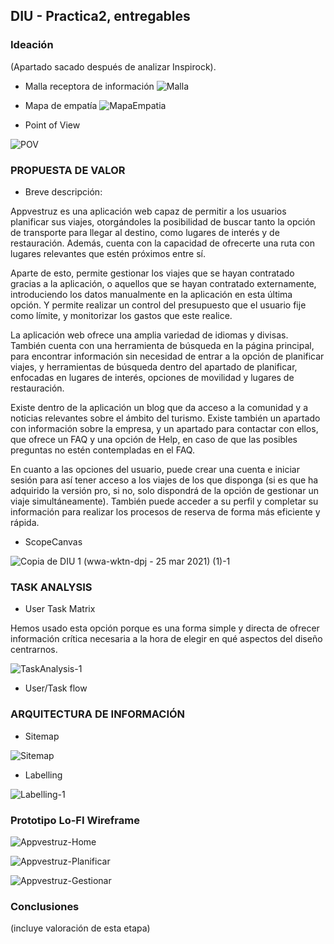 ## DIU - Practica2, entregables

### Ideación 

(Apartado sacado después de analizar Inspirock).

* Malla receptora de información 
![Malla](https://user-images.githubusercontent.com/62568912/114884015-b6925300-9e05-11eb-839f-c47df9d25a52.png)


* Mapa de empatía
![MapaEmpatia](https://user-images.githubusercontent.com/62568912/114888275-5d2c2300-9e09-11eb-91b5-1eb7d21731bc.png)


* Point of View 

![POV](https://user-images.githubusercontent.com/62568912/112503826-88cc6800-8d8b-11eb-803b-d66f2ccea2ab.png)


### PROPUESTA DE VALOR

* Breve descripción: 

Appvestruz es una aplicación web capaz de permitir a los usuarios planificar sus viajes, otorgándoles la posibilidad de buscar tanto la opción de transporte para llegar al destino, como lugares de interés y de restauración. Además, cuenta con la capacidad de ofrecerte una ruta con lugares relevantes que estén próximos entre sí.

Aparte de esto, permite gestionar los viajes que se hayan contratado gracias a la aplicación, o aquellos que se hayan contratado externamente, introduciendo los datos manualmente en la aplicación en esta última opción. Y permite realizar un control del presupuesto que el usuario fije como límite, y monitorizar los gastos que este realice.

La aplicación web ofrece una amplia variedad de idiomas y divisas. También cuenta con una herramienta de búsqueda en la página principal, para encontrar información sin necesidad de entrar a la opción de planificar viajes, y herramientas de búsqueda dentro del apartado de planificar, enfocadas en lugares de interés, opciones de movilidad y lugares de restauración.

Existe dentro de la aplicación un blog que da acceso a la comunidad y a noticias relevantes sobre el ámbito del turismo. Existe también un apartado con información sobre la empresa, y un apartado para contactar con ellos, que ofrece un FAQ y una opción de Help, en caso de que las posibles preguntas no estén contempladas en el FAQ.

En cuanto a las opciones del usuario, puede crear una cuenta e iniciar sesión para así tener acceso a los viajes de los que disponga (si es que ha adquirido la versión pro, si no, solo dispondrá de la opción de gestionar un viaje simultáneamente). También puede acceder a su perfil y completar su información para realizar los procesos de reserva de forma más eficiente y rápida.


* ScopeCanvas

![Copia de DIU 1 (wwa-wktn-dpj - 25 mar 2021) (1)-1](https://user-images.githubusercontent.com/62568912/113937949-33b43b80-97fa-11eb-83b3-205aeea36a5e.png)



### TASK ANALYSIS

* User Task Matrix 

Hemos usado esta opción porque es una forma simple y directa de ofrecer información crítica necesaria a la hora de elegir en qué aspectos del diseño centrarnos.

![TaskAnalysis-1](https://user-images.githubusercontent.com/62568912/114779964-0bd35380-9d77-11eb-820c-2cc163e09568.png)


* User/Task flow


### ARQUITECTURA DE INFORMACIÓN

* Sitemap 

![Sitemap](https://user-images.githubusercontent.com/62568912/114043911-02ce1800-9887-11eb-811e-c8ed8c4d62ff.png)



* Labelling 

![Labelling-1](https://user-images.githubusercontent.com/62568912/114051001-06649d80-988d-11eb-984b-680ef6bb50fb.png)



### Prototipo Lo-FI Wireframe 

![Appvestruz-Home](https://user-images.githubusercontent.com/62568912/114789395-5c50ae00-9d83-11eb-8141-922a82dbb3c4.jpg)

![Appvestruz-Planificar](https://user-images.githubusercontent.com/62568912/114789404-607ccb80-9d83-11eb-9be1-03d15cb459bc.jpg)

![Appvestruz-Gestionar](https://user-images.githubusercontent.com/62568912/114789421-64105280-9d83-11eb-9e2e-8861ce848530.jpg)



### Conclusiones  
(incluye valoración de esta etapa)
